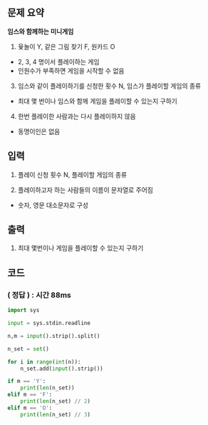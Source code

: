 ## 문제 요약

**임스와 함께하는 미니게임**
1. 윷놀이 Y, 같은 그림 찾기 F, 원카드 O
- 2, 3, 4 명이서 플레이하는 게임
- 인원수가 부족하면 게임을 시작할 수 없음

3. 임스와 같이 플레이하기를 신청한 횟수 N, 임스가 플레이할 게임의 종류
- 최대 몇 번이나 임스와 함께 게임을 플레이할 수 있는지 구하기

4. 한번 플레이한 사람과는 다시 플레이하지 않음
- 동명이인은 없음



## 입력
1. 플레이 신청 횟수 N, 플레이할 게임의 종류

2. 플레이하고자 하는 사람들의 이름이 문자열로 주어짐
- 숫자, 영문 대소문자로 구성

## 출력
1. 최대 몇번이나 게임을 플레이할 수 있는지 구하기

## 코드

### ( 정답 ) : 시간 88ms

```python
import sys

input = sys.stdin.readline

n,m = input().strip().split()

n_set = set()

for i in range(int(n)):
    n_set.add(input().strip())

if m == 'Y':
    print(len(n_set))
elif m == 'F':
    print(len(n_set) // 2)
elif m == 'O':
    print(len(n_set) // 3)
```